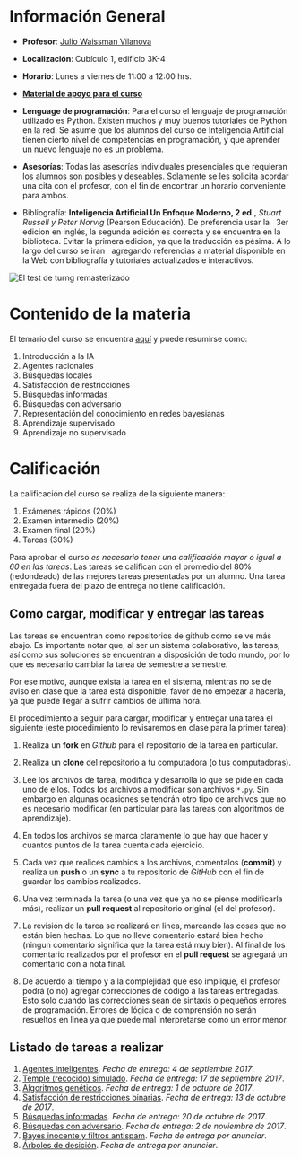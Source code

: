 # Información General

- **Profesor**: [Julio Waissman Vilanova](http://mat.uson.mx/~juliowaissman/)

- **Localización**: Cubículo 1, edificio 3K-4

- **Horario**: Lunes a viernes de 11:00 a 12:00 hrs.

- [**Material de apoyo para el curso**](http://ia-unison.github.io/material/)

- **Lenguage de programación**: Para el curso el lenguaje de programación utilizado es Python.
  Existen muchos y muy buenos tutoriales de Python en la red.
  Se asume que los alumnos del curso de Inteligencia Artificial tienen cierto
  nivel de competencias en programación, y que aprender un nuevo lenguaje
  no es un problema.

- **Asesorías**: Todas las asesorías individuales presenciales que requieran los
   alumnos son posibles y deseables. Solamente se les solicita acordar una cita con el
   profesor, con el fin de encontrar un horario conveniente para ambos.

- Bibliografía: **Inteligencia Artificial Un Enfoque Moderno, 2 ed.**,
   *Stuart Russell y Peter Norvig* (Pearson Educación). De preferencia usar la
   3er edicion en inglés, la segunda edición es correcta y se encuentra en la biblioteca.
   Evitar la primera edicion, ya que la traducción es pésima. A lo largo del curso se iran
   agregando referencias a material disponible en la Web con bibliografía y tutoriales
   actualizados e interactivos.

![El test de turng remasterizado](https://imgs.xkcd.com/comics/turing_test.png "xkcd")

# Contenido de la materia

El temario del curso se encuentra [aquí](temario/temario.pdf) y puede resumirse como:

1. Introducción a la IA
2. Agentes racionales
3. Búsquedas locales
4. Satisfacción de restricciones
5. Búsquedas informadas
6. Búsquedas con adversario
7. Representación del conocimiento en redes bayesianas
8. Aprendizaje supervisado
9. Aprendizaje no supervisado

# Calificación

La calificación del curso se realiza de la siguiente manera:

1. Exámenes rápidos (20%)
2. Examen intermedio (20%)
3. Examen final (20%)
4. Tareas (30%)

Para aprobar el curso *es necesario tener una calificación mayor o igual a 60 en las tareas*.
Las tareas se califican con el promedio del 80% (redondeado) de las mejores
tareas presentadas por un alumno. Una tarea entregada fuera del plazo de entrega no tiene calificación.


## Como cargar, modificar y entregar las tareas

Las tareas se encuentran como repositorios de github como se ve más abajo.
Es importante notar que, al ser un sistema colaborativo, las tareas,
así como sus soluciones se encuentran a disposición de todo mundo,
por lo que es necesario cambiar la tarea de semestre a semestre.

Por ese motivo, aunque exista la tarea en el sistema, mientras no se de
aviso en clase que la tarea está disponible, favor de no empezar a hacerla,
ya que puede llegar a sufrir cambios de última hora.

El procedimiento a seguir para cargar, modificar y entregar una tarea el siguiente
(este procedimiento lo revisaremos en clase para la primer tarea):

1. Realiza un **fork** en *Github* para el repositorio de la tarea en particular.

2. Realiza un **clone** del repositorio a tu computadora (o tus computadoras).

3. Lee los archivos de tarea, modifica y desarrolla lo que se pide en cada uno de ellos.
   Todos los archivos a modificar son archivos `*.py`. Sin embargo en algunas ocasiones
   se tendrán otro tipo de archivos que no es necesario modificar (en particular
   para las tareas con algoritmos de aprendizaje).

4. En todos los archivos se marca claramente lo que hay que hacer y cuantos puntos
   de la tarea cuenta cada ejercicio.

5. Cada vez que realices cambios a los archivos, comentalos (**commit**) y realiza
   un **push** o un **sync** a tu repositorio de *GitHub* con el fin de guardar
   los cambios realizados.

6. Una vez terminada la tarea (o una vez que ya no se piense modificarla más), realizar
   un **pull request** al repositorio original (el del profesor).

7. La revisión de la tarea se realizará en linea, marcando las cosas que no están
   bien hechas. Lo que no lleve comentario estará bien hecho (ningun comentario significa
   que la tarea está muy bien). Al final de los comentario realizados por el profesor en
   el **pull request** se agregará un comentario con a nota final.

8. De acuerdo al tiempo y a la complejidad que eso implique, el profesor podrá (o no)
   agregar correcciones de código a las tareas entregadas. Esto solo cuando las correcciones
   sean de sintaxis o pequeños errores de programación. Errores de lógica o de comprensión
   no serán resueltos en linea ya que puede mal interpretarse como un error menor.

## Listado de tareas a realizar

1. [Agentes inteligentes](https://github.com/IA-UNISON/tarea01-Agentes-Inteligentes). *Fecha de entrega: 4 de septiembre 2017*.
2. [Temple (recocido) simulado](https://github.com/IA-UNISON/tarea02-Temple-Simulado). *Fecha de entrega: 17 de septiembre 2017*.
3. [Algoritmos genéticos](https://github.com/IA-UNISON/tarea03-Algoritmos-Geneticos). *Fecha de entrega: 1 de octubre de 2017*.
4. [Satisfacción de restricciones binarias](https://github.com/IA-UNISON/tarea04-SatisfaccionRestricciones). *Fecha de entrega: 13 de octubre de 2017*.
5. [Búsquedas informadas](https://github.com/IA-UNISON/tarea05-Busquedas-Informadas). *Fecha de entrega: 20 de octubre de 2017*.
6. [Búsquedas con adversario](https://github.com/IA-UNISON/tarea06-Busqueda-Adversario). *Fecha de entrega: 2 de noviembre de 2017*.
7. [Bayes inocente y filtros antispam](https://github.com/IA-UNISON-2015b/tarea07-Naive-Bayes). *Fecha de entrega por anunciar*.
8. [Árboles de desición](https://github.com/IA-UNISON-2015b/tarea08-aprendizaje_supervisado). *Fecha de entrega por anunciar*.
